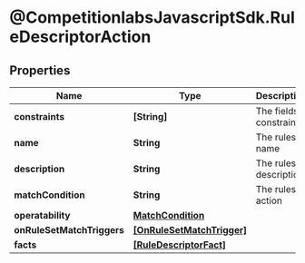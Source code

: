 # @CompetitionlabsJavascriptSdk.RuleDescriptorAction

## Properties

Name | Type | Description | Notes
------------ | ------------- | ------------- | -------------
**constraints** | **[String]** | The fields constraint | 
**name** | **String** | The rules name | 
**description** | **String** | The rules description | [optional] 
**matchCondition** | **String** | The rules action | [optional] 
**operatability** | [**MatchCondition**](docs/MatchCondition.md) |  | 
**onRuleSetMatchTriggers** | [**[OnRuleSetMatchTrigger]**](docs/OnRuleSetMatchTrigger.md) |  | [optional] 
**facts** | [**[RuleDescriptorFact]**](docs/RuleDescriptorFact.md) |  | 


